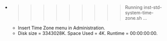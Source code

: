 * >>>>>>>>> Running inst-std-system-time-zone.sh ...
  * Insert Time Zone menu in Administration.
  * Disk size = 3343028K. Space Used = 4K. Runtime = 00:00:00:00.
